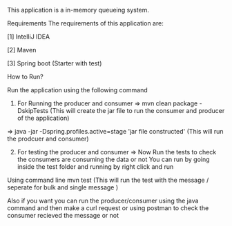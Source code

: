 This application is a in-memory queueing system.

Requirements The requirements of this application are:

[1] IntelliJ IDEA

[2] Maven

[3] Spring boot (Starter with test)


How to Run?

Run the application using the following command

1. For Running the producer and consumer
=> mvn clean package -DskipTests (This will create the jar file to run the consumer and producer of the application)

=> java -jar -Dspring.profiles.active=stage 'jar file constructed'
(This will run the prodcuer and consumer)

2. For testing the producer and consumer
=> Now Run the tests to check the consumers are consuming the data or not
You can run by going inside the test folder and running by right click and run 

Using command line
mvn test (This will run the test with the message / seperate for bulk and single message )


Also if you want you can run the producer/consumer using the java command and then make a curl request or using postman 
to check the consumer recieved the message or not